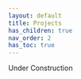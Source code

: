 ```yaml
---
layout: default
title: Projects
has_children: true
nav_order: 2
has_toc: true
---
```


Under Construction